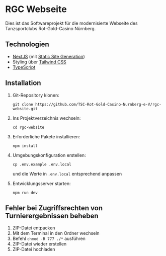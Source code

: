 # RGC Webseite

Dies ist das Softwareprojekt für die modernisierte Webseite des Tanzsportclubs Rot-Gold-Casino Nürnberg.

## Technologien

- [NextJS](https://nextjs.org/) (mit [Static Site Generation](https://nextjs.org/docs/basic-features/data-fetching/get-static-props))
- Styling über [Tailwind CSS](https://tailwindcss.com/)
- [TypeScript](https://www.typescriptlang.org/)

## Installation

1. Git-Repository klonen:

   ```shell
   git clone https://github.com/TSC-Rot-Gold-Casino-Nurnberg-e-V/rgc-website.git
   ```

2. Ins Projektverzeichnis wechseln:

   ```shell
   cd rgc-website
   ```

3. Erforderliche Pakete installieren:

   ```shell
   npm install
   ```

4. Umgebungskonfiguration erstellen:

   ```shell
   cp .env.example .env.local
   ```

   und die Werte in `.env.local` entsprechend anpassen

5. Entwicklungsserver starten:

   ```shell
   npm run dev
   ```

## Fehler bei Zugriffsrechten von Turnierergebnissen beheben

1. ZIP-Datei entpacken
2. Mit dem Terminal in den Ordner wechseln
3. Befehl `chmod -R 777 ./*` ausführen
4. ZIP-Datei wieder erstellen
5. ZIP-Datei hochladen
